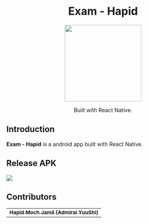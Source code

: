 <h1 align="center">Exam - Hapid</h1>
  <p align="center">
    <image align="center" width="200" src='https://cdn4.iconfinder.com/data/icons/logos-3/600/React.js_logo-512.png' />
  </p>
<p align="center">
  Built with React Native.
</p>

## Introduction
<b>Exam - Hapid</b> is a android app built with React Native.

## Release APK
<a href="https://drive.google.com/file/d/13GVpNEfYSeg_N6kdpXwBcQ-KVn41nGw6/view?usp=sharing">
  <img src="https://img.shields.io/badge/Download%20on%20the-Google%20Drive-blue.svg?style=popout&logo=google-drive"/>
</a>

## Contributors
<center>
  <table>
    <tr>
      <td align="center">
        <a href="https://github.com/AdmiralYuuShi">
          <sub><b>Hapid Moch Jamil (Admiral YuuShi)</b></sub>
        </a>
      </td>
    </tr>
  </table>
</center>
